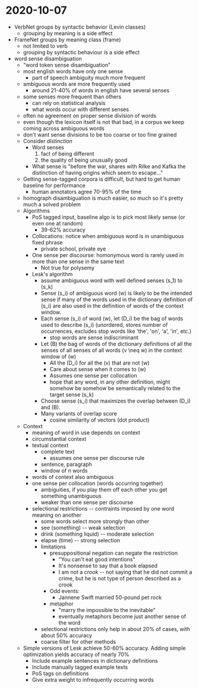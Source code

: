 # 2020-10-07

* VerbNet groups by syntactic behavior (Levin classes)
  * grouping by meaning is a side effect
* FrameNet groups by meaning class (frame)
  * not limited to verb
  * grouping by syntactic behaviour is a side effect
* word sense disambiguation
  * "word token sense disambiguation"
  * most english words have only one sense
    * part of speech ambiguity much more frequent
  * ambiguous words are more frequently used
    * around 21-40% of words in english have several senses
  * some senses more frequent than others
    * can rely on statistical analysis
    * what words occur with different senses
  * often no agreement on proper sense division of words
  * even though the lexicon itself is not that bad, in a corpus we keep coming across ambiguous words
  * don't want sense divisions to be too coarse or too fine grained
  * Consider *distinction*
    * Word senses
      1. fact of being different
      2. the quality of being unusually good
    * What sense is "before the war, shares with Rilke and Kafka the distinction of having origins which seem to escape..."
  * Getting sense-tagged corpora is difficult, but hard to get human baseline for performance
    * human annotators agree 70-95% of the time
  * homograph disambiguation is much easier, so much so it's pretty much a solved problem
  * Algorithms
    * PoS tagged input, baseline algo is to pick most likely sense (or even one at random)
      * 39-62% accuracy
    * Collocations: notice when ambiguous word is in unambiguous fixed phrase
      * private school, private eye
    * One sense per discourse: homonymous word is rarely used in more than one sense in the same text
      * Not true for polysemy
    * Lesk's algorithm
      * assume ambiguous word with well defined senses \(s_1\) to \(s_k\)
      * Sense \(s_i\) of ambiguous word \(w\) is likely to be the intended sense if many of the words used in the dictionary definition of \(s_i\) are also used in the definition of words of the context window.
      * Each sense \(s_i\) of word \(w\), let \(D_i\) be the bag of words used to describe \(s_i\) (unordered, stores number of occurrences, excludes stop words like 'the', 'on', 'a', 'in', etc.)
        * stop words are sense indiscriminant
      * Let \(B\) the bag of words of the dictionary definitions of all the senses of all senses of all words \(v \neq w\) in the context window of \(w\)
        * All the \(D_i\) for all the \(v\) that are not \(w\)
        * Care about sense when it comes to \(w\)
        * Assumes one sense per collocation
        * hope that any word, in any other definition, might somehow be somehow be semantically related to the target sense \(s_k\)
      * Choose sense \(s_i\) that maximizes the overlap between \(D_i\) and \(B\).
      * Many variants of overlap score
        * cosine similarity of vectors (dot product)
  * Context
    * meaning of word in use depends on context
    * circumstantial context
    * textual context
      * complete text
        * assumes one sense per discourse rule
      * sentence, paragraph
      * window of n words
    * words of context also ambiguous
    * one sense per collocation (words occurring together)
      * ambiguities, if you play them off each other you get something unambiguous
      * weaker than one sense per discourse
    * selectional restrictions -- contraints imposed by one word meaning on another
      * some words select more strongly than other
      * see (something) -- weak selection
      * drink (something liquid) -- moderate selection
      * elapse (time) -- strong selection
      * limitations
        * presuppositional negation can negate the restriction
          * "You can't eat good intentions"
          * It's nonsense to say that a book elapsed
          * I am not a *crook* -- not saying that he did not commit a crime, but he is not type of person described as a crook
        * Odd events:
          * Jannene Swift married 50-pound pet rock
        * metaphor
          * "marry the impossible to the inevitable"
          * eventually metaphors become just another sense of the word
      * selectional restrictions only help in about 20% of cases, with about 50% accuracy
      * coarse filter for other methods
  * Simple versions of Lesk achieve 50-60% accuracy. Adding simple optimization yields accuracy of nearly 70%
    * Include example sentences in dictionary definitions
    * Include manually tagged example texts
    * PoS tags on definitions
    * Give extra weight to infrequently occurring words